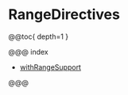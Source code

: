 <a id="rangedirectives-java"></a>
# RangeDirectives

@@toc{ depth=1 }

@@@ index

* [withRangeSupport](withRangeSupport.md)

@@@